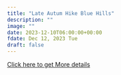 ```yaml
---
title: "Late Autum Hike Blue Hills" 
description: ""
image: ""
date: 2023-12-10T06:00:00+00:00
fdate: Dec 12, 2023 Tue
draft: false
---
```

<a href="https://activities.outdoors.org/search/index.cfm/action/details/id/147426" target="_blank">Click here to get More details</a>

